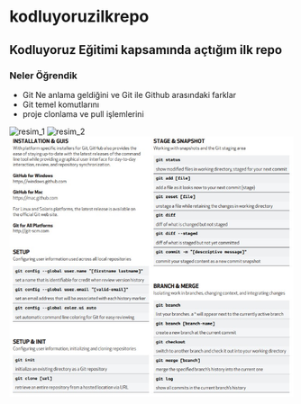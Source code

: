 # kodluyoruzilkrepo

## Kodluyoruz Eğitimi kapsamında açtığım ilk repo

### Neler Öğrendik

- Git Ne anlama geldiğini ve Git ile Github arasındaki farklar
- Git temel komutlarını
- proje clonlama ve pull işlemlerini

![resim_1](/kodluyoruzilkrepo/Screenshot_1.jpg)
![resim_2](/kodluyoruzilkrepo/Screenshot_2.jpg)
![](https://github.com/ziyacaylan/kodluyoruzilkrepo/blob/main/Screenshot_1.jpg)

